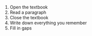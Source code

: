 1. Open the textbook
2. Read a paragraph
3. Close the textbook
4. Write down everything you remember
5. Fill in gaps